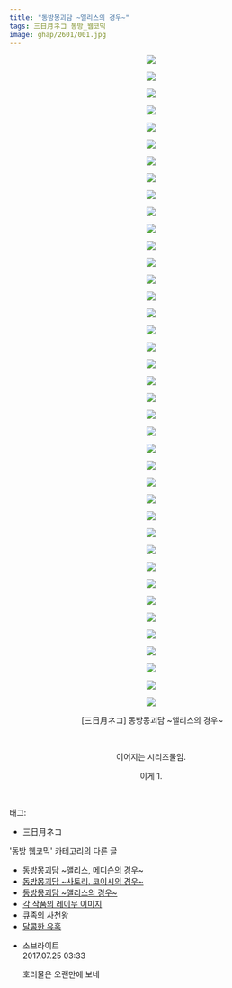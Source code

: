 ```yaml
---
title: "동방몽괴담 ~앨리스의 경우~"
tags: 三日月ネコ 동방_웹코믹
image: ghap/2601/001.jpg
---
```

<div class="article">
<p style="text-align: center; clear: none; float: none;"><img src="{{ site.nasurl }}/ghap/2601/001.jpg"/></p>
<p style="text-align: center; clear: none; float: none;"><img src="{{ site.nasurl }}/ghap/2601/002.jpg"/></p>
<p style="text-align: center; clear: none; float: none;"><img src="{{ site.nasurl }}/ghap/2601/003.jpg"/></p>
<p style="text-align: center; clear: none; float: none;"><img src="{{ site.nasurl }}/ghap/2601/004.jpg"/></p>
<p style="text-align: center; clear: none; float: none;"><img src="{{ site.nasurl }}/ghap/2601/005.jpg"/></p>
<p style="text-align: center; clear: none; float: none;"><img src="{{ site.nasurl }}/ghap/2601/006.jpg"/></p>
<p style="text-align: center; clear: none; float: none;"><img src="{{ site.nasurl }}/ghap/2601/007.jpg"/></p>
<p style="text-align: center; clear: none; float: none;"><img src="{{ site.nasurl }}/ghap/2601/008.jpg"/></p>
<p style="text-align: center; clear: none; float: none;"><img src="{{ site.nasurl }}/ghap/2601/009.jpg"/></p>
<p style="text-align: center; clear: none; float: none;"><img src="{{ site.nasurl }}/ghap/2601/010.jpg"/></p>
<p style="text-align: center; clear: none; float: none;"><img src="{{ site.nasurl }}/ghap/2601/011.jpg"/></p>
<p style="text-align: center; clear: none; float: none;"><img src="{{ site.nasurl }}/ghap/2601/012.jpg"/></p>
<p style="text-align: center; clear: none; float: none;"><img src="{{ site.nasurl }}/ghap/2601/013.jpg"/></p>
<p style="text-align: center; clear: none; float: none;"><img src="{{ site.nasurl }}/ghap/2601/014.jpg"/></p>
<p style="text-align: center; clear: none; float: none;"><img src="{{ site.nasurl }}/ghap/2601/015.jpg"/></p>
<p style="text-align: center; clear: none; float: none;"><img src="{{ site.nasurl }}/ghap/2601/016.jpg"/></p>
<p style="text-align: center; clear: none; float: none;"><img src="{{ site.nasurl }}/ghap/2601/017.jpg"/></p>
<p style="text-align: center; clear: none; float: none;"><img src="{{ site.nasurl }}/ghap/2601/018.jpg"/></p>
<p style="text-align: center; clear: none; float: none;"><img src="{{ site.nasurl }}/ghap/2601/019.jpg"/></p>
<p style="text-align: center; clear: none; float: none;"><img src="{{ site.nasurl }}/ghap/2601/020.jpg"/></p>
<p style="text-align: center; clear: none; float: none;"><img src="{{ site.nasurl }}/ghap/2601/021.jpg"/></p>
<p style="text-align: center; clear: none; float: none;"><img src="{{ site.nasurl }}/ghap/2601/022.jpg"/></p>
<p style="text-align: center; clear: none; float: none;"><img src="{{ site.nasurl }}/ghap/2601/023.jpg"/></p>
<p style="text-align: center; clear: none; float: none;"><img src="{{ site.nasurl }}/ghap/2601/024.jpg"/></p>
<p style="text-align: center; clear: none; float: none;"><img src="{{ site.nasurl }}/ghap/2601/025.jpg"/></p>
<p style="text-align: center; clear: none; float: none;"><img src="{{ site.nasurl }}/ghap/2601/026.jpg"/></p>
<p style="text-align: center; clear: none; float: none;"><img src="{{ site.nasurl }}/ghap/2601/027.jpg"/></p>
<p style="text-align: center; clear: none; float: none;"><img src="{{ site.nasurl }}/ghap/2601/028.jpg"/></p>
<p style="text-align: center; clear: none; float: none;"><img src="{{ site.nasurl }}/ghap/2601/029.jpg"/></p>
<p style="text-align: center; clear: none; float: none;"><img src="{{ site.nasurl }}/ghap/2601/030.jpg"/></p>
<p style="text-align: center; clear: none; float: none;"><img src="{{ site.nasurl }}/ghap/2601/031.jpg"/></p>
<p style="text-align: center; clear: none; float: none;"><img src="{{ site.nasurl }}/ghap/2601/032.jpg"/></p>
<p style="text-align: center; clear: none; float: none;"><img src="{{ site.nasurl }}/ghap/2601/033.jpg"/></p>
<p style="text-align: center; clear: none; float: none;"><img src="{{ site.nasurl }}/ghap/2601/034.jpg"/></p>
<p style="text-align: center; clear: none; float: none;"><img src="{{ site.nasurl }}/ghap/2601/035.jpg"/></p>
<p style="text-align: center; clear: none; float: none;"><img src="{{ site.nasurl }}/ghap/2601/036.jpg"/></p>
<p style="text-align: center; clear: none; float: none;"><img src="{{ site.nasurl }}/ghap/2601/037.jpg"/></p>
<p style="text-align: center; clear: none; float: none;"><img src="{{ site.nasurl }}/ghap/2601/038.jpg"/></p>
<p style="text-align: center; clear: none; float: none;"><img src="{{ site.nasurl }}/ghap/2601/039.jpg"/></p>
<p style="text-align: center; clear: none; float: none;"> [三日月ネコ] 동방몽괴담 ~앨리스의 경우~</p>
<p style="text-align: center; clear: none; float: none;"><br/></p>
<p style="text-align: center; clear: none; float: none;">이어지는 시리즈물임.</p>
<p style="text-align: center; clear: none; float: none;">이게 1.</p>
<p><br/></p>
</div><div class="tagTrail">
<p>태그: </p>
<ul>
<li>三日月ネコ</li>
</ul>
</div><div class="another">
<p>'동방 웹코믹' 카테고리의 다른 글</p>
<ul>
<li><a href="/2016-10-15-ghap_2603">동방몽괴담 ~앨리스, 메디슨의 경우~</a></li>
<li><a href="/2016-10-15-ghap_2602">동방몽괴담 ~사토리, 코이시의 경우~</a></li>
<li><a href="/2016-10-15-ghap_2601">동방몽괴담 ~앨리스의 경우~</a></li>
<li><a href="/2016-10-13-ghap_2561">각 작품의 레이무 이미지</a></li>
<li><a href="/2016-10-12-ghap_2545">큐족의 사천왕</a></li>
<li><a href="/2016-10-11-ghap_2538">달콤한 유혹</a></li>
</ul>
</div><div class="cb_module cb_fluid">
<div class="cb_wrt cb_profile">
<div class="comment">
<ul>
<li class="cb_thumb_off" id="comment15043537">
<div class="cb_comment_area">
<div class="cb_info_area">
<div class="cb_section">
<span class="cb_nick_name">소브라이트</span>
</div>
<div class="cb_section">
<span class="cb_date">2017.07.25 03:33 </span>
</div>
</div>
<div class="cb_dsc_comment">
<p class="cb_dsc">
											호러물은 오랜만에 보네
										</p>
</div>
</div></li>
</ul>
</div>
</div><!-- commentList close -->
</div>